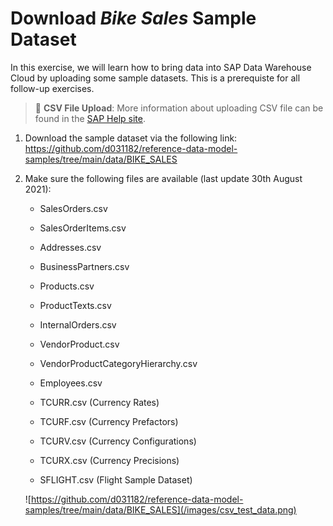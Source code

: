 # Download <i>Bike Sales</i> Sample Dataset 
In this exercise, we will learn how to bring data into SAP Data Warehouse Cloud by uploading some sample datasets. This is a prerequiste for all follow-up exercises. 

> :blue_book: **CSV File Upload**: More information about uploading CSV file can be found in the [SAP Help site](https://help.sap.com/viewer/c8a54ee704e94e15926551293243fd1d/cloud/en-US/2509fe4d86aa472b9858164b55b38077.html).



1. Download the sample dataset via the following link: https://github.com/d031182/reference-data-model-samples/tree/main/data/BIKE_SALES

2. Make sure the following files are available (last update 30th August 2021):
   - SalesOrders.csv
   - SalesOrderItems.csv
   - Addresses.csv
   - BusinessPartners.csv
   - Products.csv
   - ProductTexts.csv
   - InternalOrders.csv
   - VendorProduct.csv
   - VendorProductCategoryHierarchy.csv
   - Employees.csv
   
   - TCURR.csv (Currency Rates)
   - TCURF.csv (Currency Prefactors)
   - TCURV.csv (Currency Configurations)
   - TCURX.csv (Currency Precisions)
   - SFLIGHT.csv (Flight Sample Dataset)
      
    ![https://github.com/d031182/reference-data-model-samples/tree/main/data/BIKE_SALES](/images/csv_test_data.png)


   
